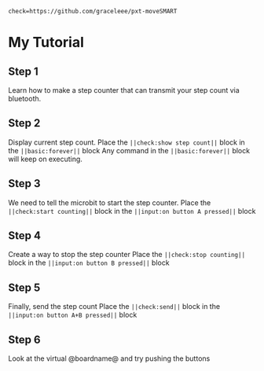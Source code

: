 ```package
check=https://github.com/graceleee/pxt-moveSMART
```
# My Tutorial

## Step 1

Learn how to make a step counter that can transmit your step count via bluetooth.

## Step 2

Display current step count.
Place the ``||check:show step count||`` block in the ``||basic:forever||`` block
Any command in the ``||basic:forever||`` block will keep on executing.

## Step 3

We need to tell the microbit to start the step counter.
Place the ``||check:start counting||`` block in the ``||input:on button A pressed||`` block


## Step 4

Create a way to stop the step counter
Place the ``||check:stop counting||`` block in the ``||input:on button B pressed||`` block


## Step 5

Finally, send the step count
Place the ``||check:send||`` block in the ``||input:on button A+B pressed||`` block


## Step 6
Look at the virtual @boardname@ and try pushing the buttons
